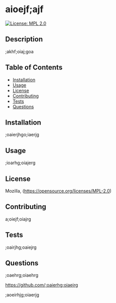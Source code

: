 # aioejf;ajf
[![License: MPL 2.0](https://img.shields.io/badge/License-MPL_2.0-brightgreen.svg)](https://opensource.org/licenses/MPL-2.0)

## Description 
;akhf;oiaj;goa

## Table of Contents
* [Installation](#installation)
* [Usage](#usage)
* [License](#license)
* [Contributing](#contributing)
* [Tests](#tests)
* [Questions](#questions)

## Installation
;oaierjhgo;iaerjg

## Usage
;ioarhg;oiajerg

## License
Mozilla, (https://opensource.org/licenses/MPL-2.0)

## Contributing
a;oiejf;oiajrg

## Tests
;oairjhg;oaiejrg

## Questions
;oaehrg;oiaehrg     

https://github.com/;oaierhg;oiaejrg    

;aoeirhjg;oiaerjg  

